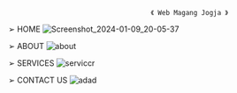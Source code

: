 		                                《 Web Magang Jogja 》
➢ HOME
![Screenshot_2024-01-09_20-05-37](https://github.com/afidyoga/Web-Magang-jogja/assets/83437629/428b9d6c-e7a5-4943-b2fa-5f5bcb620912)

➢ ABOUT
![about](https://github.com/afidyoga/Web-Magang-jogja/assets/83437629/788b1389-05d0-405f-8646-f2d708b444b7)

➢ SERVICES
![serviccr](https://github.com/afidyoga/Web-Magang-jogja/assets/83437629/1cc50866-420f-4c9f-9097-9e1e16c21db3)

➢ CONTACT US
![adad](https://github.com/afidyoga/Web-Magang-jogja/assets/83437629/897d2e5e-3a24-4f3f-ae8f-9f1b8cd67694)
